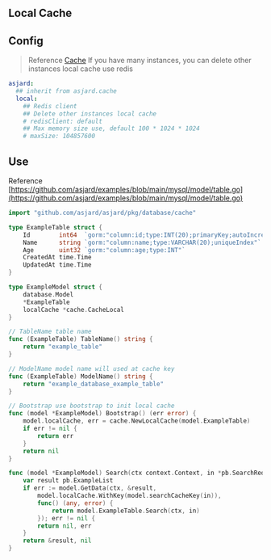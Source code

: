 ## Local Cache

## Config

> Reference [Cache](cache.md)
> If you have many instances, you can delete other instances local cache use redis

```yaml
asjard:
  ## inherit from asjard.cache
  local:
    ## Redis client
    ## Delete other instances local cache
    # redisClient: default
    ## Max memory size use, default 100 * 1024 * 1024
    # maxSize: 104857600
```

## Use

Reference [https://github.com/asjard/examples/blob/main/mysql/model/table.go](https://github.com/asjard/examples/blob/main/mysql/model/table.go)

```go
import "github.com/asjard/asjard/pkg/database/cache"

type ExampleTable struct {
	Id        int64  `gorm:"column:id;type:INT(20);primaryKey;autoIncrement"`
	Name      string `gorm:"column:name;type:VARCHAR(20);uniqueIndex"`
	Age       uint32 `gorm:"column:age;type:INT"`
	CreatedAt time.Time
	UpdatedAt time.Time
}

type ExampleModel struct {
	database.Model
	*ExampleTable
	localCache *cache.CacheLocal
}

// TableName table name
func (ExampleTable) TableName() string {
	return "example_table"
}

// ModelName model name will used at cache key
func (ExampleTable) ModelName() string {
	return "example_database_example_table"
}

// Bootstrap use bootstrap to init local cache
func (model *ExampleModel) Bootstrap() (err error) {
	model.localCache, err = cache.NewLocalCache(model.ExampleTable)
	if err != nil {
		return err
	}
	return nil
}

func (model *ExampleModel) Search(ctx context.Context, in *pb.SearchReq) (*pb.ExampleList, error) {
	var result pb.ExampleList
	if err := model.GetData(ctx, &result,
		model.localCache.WithKey(model.searchCacheKey(in)),
		func() (any, error) {
			return model.ExampleTable.Search(ctx, in)
		}); err != nil {
		return nil, err
	}
	return &result, nil
}
```
